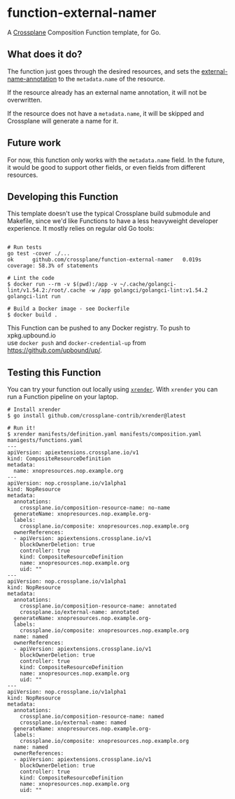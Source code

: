 # function-external-namer

A [Crossplane] Composition Function template, for Go.

## What does it do?

The function just goes through the desired resources, and sets the 
[external-name-annotation] to the `metadata.name` of the resource.

If the resource already has an external name annotation, it will not be
overwritten. 

If the resource does not have a `metadata.name`, it will be skipped and 
Crossplane will generate a name for it.

## Future work

For now, this function only works with the `metadata.name` field. In the future,
it would be good to support other fields, or even fields from different 
resources.

## Developing this Function

This template doesn't use the typical Crossplane build submodule and Makefile,
since we'd like Functions to have a less heavyweight developer experience.
It mostly relies on regular old Go tools:

```shell

# Run tests
go test -cover ./...
ok  	github.com/crossplane/function-external-namer	0.019s	coverage: 58.3% of statements

# Lint the code
$ docker run --rm -v $(pwd):/app -v ~/.cache/golangci-lint/v1.54.2:/root/.cache -w /app golangci/golangci-lint:v1.54.2 golangci-lint run

# Build a Docker image - see Dockerfile
$ docker build .
```

This Function can be pushed to any Docker registry. To push to xpkg.upbound.io\
use `docker push` and `docker-credential-up` from
https://github.com/upbound/up/.

## Testing this Function

You can try your function out locally using [`xrender`][xrender]. With `xrender`
you can run a Function pipeline on your laptop.

```shell
# Install xrender
$ go install github.com/crossplane-contrib/xrender@latest

# Run it! 
$ xrender manifests/definition.yaml manifests/composition.yaml manigests/functions.yaml
---
apiVersion: apiextensions.crossplane.io/v1
kind: CompositeResourceDefinition
metadata:
  name: xnopresources.nop.example.org
---
apiVersion: nop.crossplane.io/v1alpha1
kind: NopResource
metadata:
  annotations:
    crossplane.io/composition-resource-name: no-name
  generateName: xnopresources.nop.example.org-
  labels:
    crossplane.io/composite: xnopresources.nop.example.org
  ownerReferences:
  - apiVersion: apiextensions.crossplane.io/v1
    blockOwnerDeletion: true
    controller: true
    kind: CompositeResourceDefinition
    name: xnopresources.nop.example.org
    uid: ""
---
apiVersion: nop.crossplane.io/v1alpha1
kind: NopResource
metadata:
  annotations:
    crossplane.io/composition-resource-name: annotated
    crossplane.io/external-name: annotated
  generateName: xnopresources.nop.example.org-
  labels:
    crossplane.io/composite: xnopresources.nop.example.org
  name: named
  ownerReferences:
  - apiVersion: apiextensions.crossplane.io/v1
    blockOwnerDeletion: true
    controller: true
    kind: CompositeResourceDefinition
    name: xnopresources.nop.example.org
    uid: ""
---
apiVersion: nop.crossplane.io/v1alpha1
kind: NopResource
metadata:
  annotations:
    crossplane.io/composition-resource-name: named
    crossplane.io/external-name: named
  generateName: xnopresources.nop.example.org-
  labels:
    crossplane.io/composite: xnopresources.nop.example.org
  name: named
  ownerReferences:
  - apiVersion: apiextensions.crossplane.io/v1
    blockOwnerDeletion: true
    controller: true
    kind: CompositeResourceDefinition
    name: xnopresources.nop.example.org
    uid: ""
```


[Crossplane]: https://crossplane.io
[external-name-annotation]: https://docs.crossplane.io/v1.13/concepts/managed-resources/#naming-external-resources
[xrender]: https://github.com/crossplane-contrib/xrender